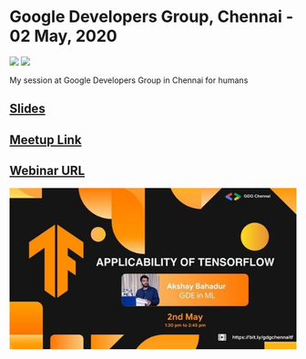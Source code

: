 # Google Developers Group, Chennai - 02 May, 2020

[![](https://img.shields.io/github/license/sourcerer-io/hall-of-fame.svg?colorB=ff0000)](https://github.com/akshaybahadur21/Emojinator/blob/master/LICENSE.md)  [![](https://img.shields.io/badge/Akshay-Bahadur-brightgreen.svg?colorB=ff0000)](https://akshaybahadur.com)
 
My session at Google Developers Group in Chennai for humans 
 
## [Slides]()

## [Meetup Link](https://www.meetup.com/GDGChennai/events/270313893/)
## [Webinar URL](https://bit.ly/gdgchennaitf)

<img src="https://github.com/akshaybahadur21/GDG-Chennai-2020/blob/master/itf.jpeg">
